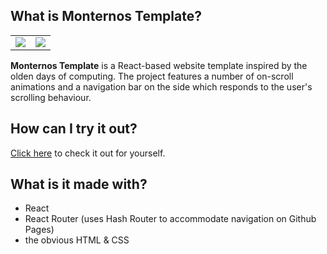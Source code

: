 ## What is Monternos Template?

<table align="center">
  <tr>
    <td>
    <img src="https://mxptx.site/assets/monternos-template-1.b3e026ba.png"></img>
    </td>
    <td>
    <img src="https://mxptx.site/assets/monternos-template-2.e7b7bf6f.png"></img>
</td>
  </tr>
</table>


**Monternos Template** is a React-based website template inspired by the olden days of computing. The project features a number of on-scroll animations and a navigation bar on the side which responds to the user's scrolling behaviour.

## How can I try it out?

[Click here](https://mxptx22.github.io/monternos-template/) to check it out for yourself.
  

## What is it made with?

- React
- React Router (uses Hash Router to accommodate navigation on Github Pages)
- the obvious HTML & CSS
